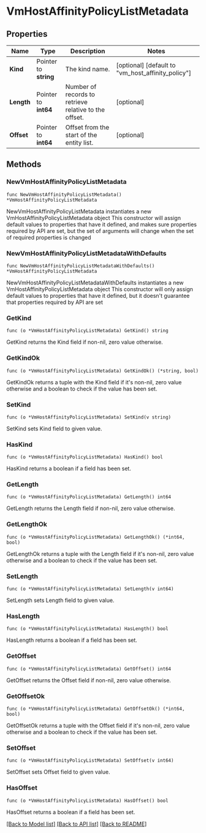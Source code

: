 # VmHostAffinityPolicyListMetadata

## Properties

Name | Type | Description | Notes
------------ | ------------- | ------------- | -------------
**Kind** | Pointer to **string** | The kind name. | [optional] [default to "vm_host_affinity_policy"]
**Length** | Pointer to **int64** | Number of records to retrieve relative to the offset. | [optional] 
**Offset** | Pointer to **int64** | Offset from the start of the entity list. | [optional] 

## Methods

### NewVmHostAffinityPolicyListMetadata

`func NewVmHostAffinityPolicyListMetadata() *VmHostAffinityPolicyListMetadata`

NewVmHostAffinityPolicyListMetadata instantiates a new VmHostAffinityPolicyListMetadata object
This constructor will assign default values to properties that have it defined,
and makes sure properties required by API are set, but the set of arguments
will change when the set of required properties is changed

### NewVmHostAffinityPolicyListMetadataWithDefaults

`func NewVmHostAffinityPolicyListMetadataWithDefaults() *VmHostAffinityPolicyListMetadata`

NewVmHostAffinityPolicyListMetadataWithDefaults instantiates a new VmHostAffinityPolicyListMetadata object
This constructor will only assign default values to properties that have it defined,
but it doesn't guarantee that properties required by API are set

### GetKind

`func (o *VmHostAffinityPolicyListMetadata) GetKind() string`

GetKind returns the Kind field if non-nil, zero value otherwise.

### GetKindOk

`func (o *VmHostAffinityPolicyListMetadata) GetKindOk() (*string, bool)`

GetKindOk returns a tuple with the Kind field if it's non-nil, zero value otherwise
and a boolean to check if the value has been set.

### SetKind

`func (o *VmHostAffinityPolicyListMetadata) SetKind(v string)`

SetKind sets Kind field to given value.

### HasKind

`func (o *VmHostAffinityPolicyListMetadata) HasKind() bool`

HasKind returns a boolean if a field has been set.

### GetLength

`func (o *VmHostAffinityPolicyListMetadata) GetLength() int64`

GetLength returns the Length field if non-nil, zero value otherwise.

### GetLengthOk

`func (o *VmHostAffinityPolicyListMetadata) GetLengthOk() (*int64, bool)`

GetLengthOk returns a tuple with the Length field if it's non-nil, zero value otherwise
and a boolean to check if the value has been set.

### SetLength

`func (o *VmHostAffinityPolicyListMetadata) SetLength(v int64)`

SetLength sets Length field to given value.

### HasLength

`func (o *VmHostAffinityPolicyListMetadata) HasLength() bool`

HasLength returns a boolean if a field has been set.

### GetOffset

`func (o *VmHostAffinityPolicyListMetadata) GetOffset() int64`

GetOffset returns the Offset field if non-nil, zero value otherwise.

### GetOffsetOk

`func (o *VmHostAffinityPolicyListMetadata) GetOffsetOk() (*int64, bool)`

GetOffsetOk returns a tuple with the Offset field if it's non-nil, zero value otherwise
and a boolean to check if the value has been set.

### SetOffset

`func (o *VmHostAffinityPolicyListMetadata) SetOffset(v int64)`

SetOffset sets Offset field to given value.

### HasOffset

`func (o *VmHostAffinityPolicyListMetadata) HasOffset() bool`

HasOffset returns a boolean if a field has been set.


[[Back to Model list]](../README.md#documentation-for-models) [[Back to API list]](../README.md#documentation-for-api-endpoints) [[Back to README]](../README.md)


